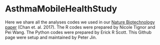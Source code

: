 # AsthmaMobileHealthStudy
Here we share all the analyses codes we used in our [Nature Biotechnology paper](https://www.nature.com/nbt/journal/v35/n4/abs/nbt.3826.html) (Chan et. al. 2017).
The R codes were prepared by Nicole Tignor and Pei Wang. 
The Python codes were prepared by Erick R Scott. 
This Github page were setup and maintained by Peter Jin.  

